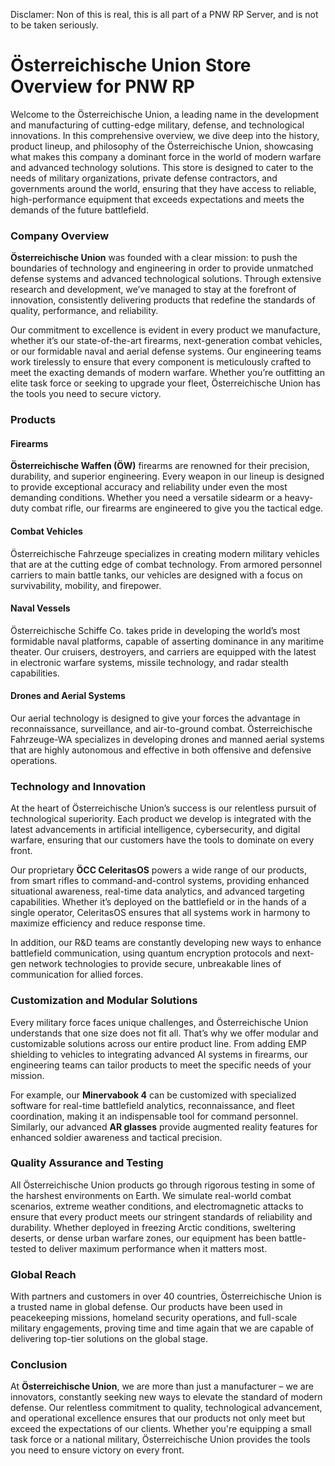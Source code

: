 Disclamer: Non of this is real, this is all part of a PNW RP Server, and is not to be taken seriously.
# Österreichische Union Store Overview for PNW RP

Welcome to the Österreichische Union, a leading name in the development and manufacturing of cutting-edge military, defense, and technological innovations. In this comprehensive overview, we dive deep into the history, product lineup, and philosophy of the Österreichische Union, showcasing what makes this company a dominant force in the world of modern warfare and advanced technology solutions. This store is designed to cater to the needs of military organizations, private defense contractors, and governments around the world, ensuring that they have access to reliable, high-performance equipment that exceeds expectations and meets the demands of the future battlefield.

### Company Overview

**Österreichische Union** was founded with a clear mission: to push the boundaries of technology and engineering in order to provide unmatched defense systems and advanced technological solutions. Through extensive research and development, we’ve managed to stay at the forefront of innovation, consistently delivering products that redefine the standards of quality, performance, and reliability.

Our commitment to excellence is evident in every product we manufacture, whether it’s our state-of-the-art firearms, next-generation combat vehicles, or our formidable naval and aerial defense systems. Our engineering teams work tirelessly to ensure that every component is meticulously crafted to meet the exacting demands of modern warfare. Whether you’re outfitting an elite task force or seeking to upgrade your fleet, Österreichische Union has the tools you need to secure victory.

### Products

#### Firearms

**Österreichische Waffen (ÖW)** firearms are renowned for their precision, durability, and superior engineering. Every weapon in our lineup is designed to provide exceptional accuracy and reliability under even the most demanding conditions. Whether you need a versatile sidearm or a heavy-duty combat rifle, our firearms are engineered to give you the tactical edge.
  
#### Combat Vehicles

Österreichische Fahrzeuge specializes in creating modern military vehicles that are at the cutting edge of combat technology. From armored personnel carriers to main battle tanks, our vehicles are designed with a focus on survivability, mobility, and firepower.
  
#### Naval Vessels

Österreichische Schiffe Co. takes pride in developing the world’s most formidable naval platforms, capable of asserting dominance in any maritime theater. Our cruisers, destroyers, and carriers are equipped with the latest in electronic warfare systems, missile technology, and radar stealth capabilities.
  
#### Drones and Aerial Systems

Our aerial technology is designed to give your forces the advantage in reconnaissance, surveillance, and air-to-ground combat. Österreichische Fahrzeuge-WA specializes in developing drones and manned aerial systems that are highly autonomous and effective in both offensive and defensive operations.
  
### Technology and Innovation

At the heart of Österreichische Union’s success is our relentless pursuit of technological superiority. Each product we develop is integrated with the latest advancements in artificial intelligence, cybersecurity, and digital warfare, ensuring that our customers have the tools to dominate on every front.

Our proprietary **ÖCC CeleritasOS** powers a wide range of our products, from smart rifles to command-and-control systems, providing enhanced situational awareness, real-time data analytics, and advanced targeting capabilities. Whether it’s deployed on the battlefield or in the hands of a single operator, CeleritasOS ensures that all systems work in harmony to maximize efficiency and reduce response time.

In addition, our R&D teams are constantly developing new ways to enhance battlefield communication, using quantum encryption protocols and next-gen network technologies to provide secure, unbreakable lines of communication for allied forces.

### Customization and Modular Solutions

Every military force faces unique challenges, and Österreichische Union understands that one size does not fit all. That’s why we offer modular and customizable solutions across our entire product line. From adding EMP shielding to vehicles to integrating advanced AI systems in firearms, our engineering teams can tailor products to meet the specific needs of your mission.

For example, our **Minervabook 4** can be customized with specialized software for real-time battlefield analytics, reconnaissance, and fleet coordination, making it an indispensable tool for command personnel. Similarly, our advanced **AR glasses** provide augmented reality features for enhanced soldier awareness and tactical precision.

### Quality Assurance and Testing

All Österreichische Union products go through rigorous testing in some of the harshest environments on Earth. We simulate real-world combat scenarios, extreme weather conditions, and electromagnetic attacks to ensure that every product meets our stringent standards of reliability and durability. Whether deployed in freezing Arctic conditions, sweltering deserts, or dense urban warfare zones, our equipment has been battle-tested to deliver maximum performance when it matters most.

### Global Reach

With partners and customers in over 40 countries, Österreichische Union is a trusted name in global defense. Our products have been used in peacekeeping missions, homeland security operations, and full-scale military engagements, proving time and time again that we are capable of delivering top-tier solutions on the global stage.

### Conclusion

At **Österreichische Union**, we are more than just a manufacturer – we are innovators, constantly seeking new ways to elevate the standard of modern defense. Our relentless commitment to quality, technological advancement, and operational excellence ensures that our products not only meet but exceed the expectations of our clients. Whether you're equipping a small task force or a national military, Österreichische Union provides the tools you need to ensure victory on every front.
